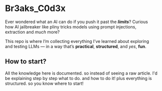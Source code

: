 # Br3aks_C0d3x
Ever wondered what an AI can do if you push it past the ***limits***?
Curious how AI jailbreaker like pliny tricks models using prompt injections, extraction and *much* more?

This repo is where I’m collecting everything I’ve learned about exploring and testing LLMs — in a way that’s **practical**, **structured**, and *yes*, **fun**.

 ## How to start?

 All the knowledge here is documented. so instead of seeing a raw article. I'd be explaining step by step what to do. and how to do it! plus everything is structured. so you know where to start!

